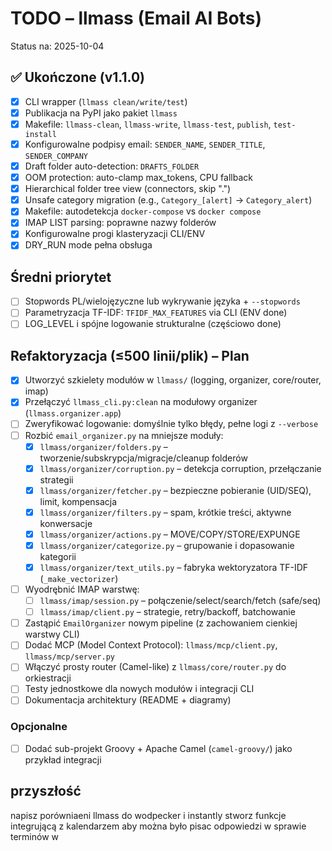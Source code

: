 # TODO – llmass (Email AI Bots)

Status na: 2025-10-04

## ✅ Ukończone (v1.1.0)
- [x] CLI wrapper (`llmass clean/write/test`)
- [x] Publikacja na PyPI jako pakiet `llmass`
- [x] Makefile: `llmass-clean`, `llmass-write`, `llmass-test`, `publish`, `test-install`
- [x] Konfigurowalne podpisy email: `SENDER_NAME`, `SENDER_TITLE`, `SENDER_COMPANY`
- [x] Draft folder auto-detection: `DRAFTS_FOLDER`
- [x] OOM protection: auto-clamp max_tokens, CPU fallback
- [x] Hierarchical folder tree view (connectors, skip ".")
- [x] Unsafe category migration (e.g., `Category_[alert]` → `Category_alert`)
- [x] Makefile: autodetekcja `docker-compose` vs `docker compose`
- [x] IMAP LIST parsing: poprawne nazwy folderów
- [x] Konfigurowalne progi klasteryzacji CLI/ENV
- [x] DRY_RUN mode pełna obsługa
## Średni priorytet
- [ ] Stopwords PL/wielojęzyczne lub wykrywanie języka + `--stopwords`
- [ ] Parametryzacja TF-IDF: `TFIDF_MAX_FEATURES` via CLI (ENV done)
- [ ] LOG_LEVEL i spójne logowanie strukturalne (częściowo done)

## Refaktoryzacja (≤500 linii/plik) – Plan
- [x] Utworzyć szkielety modułów w `llmass/` (logging, organizer, core/router, imap)
- [x] Przełączyć `llmass_cli.py:clean` na modułowy organizer (`llmass.organizer.app`)
- [ ] Zweryfikować logowanie: domyślnie tylko błędy, pełne logi z `--verbose`
- [ ] Rozbić `email_organizer.py` na mniejsze moduły:
  - [x] `llmass/organizer/folders.py` – tworzenie/subskrypcja/migracje/cleanup folderów
  - [x] `llmass/organizer/corruption.py` – detekcja corruption, przełączanie strategii
  - [x] `llmass/organizer/fetcher.py` – bezpieczne pobieranie (UID/SEQ), limit, kompensacja
  - [x] `llmass/organizer/filters.py` – spam, krótkie treści, aktywne konwersacje
  - [x] `llmass/organizer/actions.py` – MOVE/COPY/STORE/EXPUNGE
  - [x] `llmass/organizer/categorize.py` – grupowanie i dopasowanie kategorii
  - [x] `llmass/organizer/text_utils.py` – fabryka wektoryzatora TF-IDF (`_make_vectorizer`)
- [ ] Wyodrębnić IMAP warstwę:
  - [ ] `llmass/imap/session.py` – połączenie/select/search/fetch (safe/seq)
  - [ ] `llmass/imap/client.py` – strategie, retry/backoff, batchowanie
- [ ] Zastąpić `EmailOrganizer` nowym pipeline (z zachowaniem cienkiej warstwy CLI)
- [ ] Dodać MCP (Model Context Protocol): `llmass/mcp/client.py`, `llmass/mcp/server.py`
- [ ] Włączyć prosty router (Camel-like) z `llmass/core/router.py` do orkiestracji
- [ ] Testy jednostkowe dla nowych modułów i integracji CLI
- [ ] Dokumentacja architektury (README + diagramy)

### Opcjonalne
- [ ] Dodać sub-projekt Groovy + Apache Camel (`camel-groovy/`) jako przykład integracji




## przyszłość

napisz porówniaeni llmass do wodpecker i instantly
stworz funkcje integrującą z kalendarzem aby 
można było pisac odpowiedzi w sprawie terminów w 